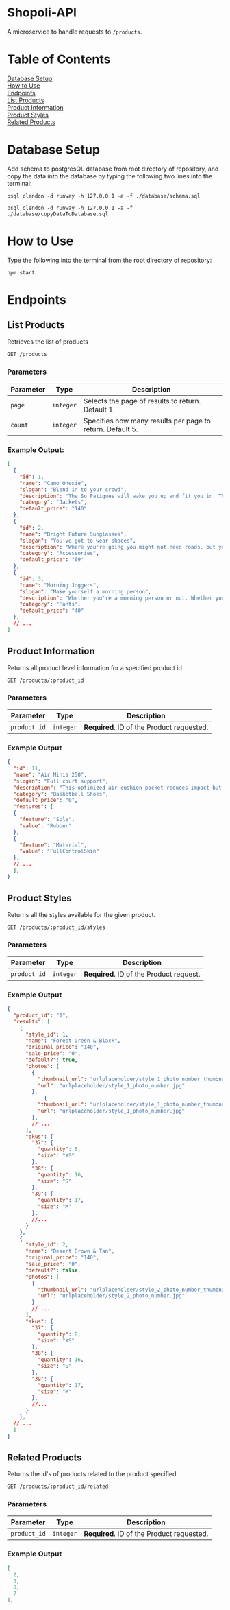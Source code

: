# Shopoli-API
A microservice to handle requests to `/products`.

# Table of Contents
[Database Setup](#database-setup)<br>
[How to Use](#how-to-use)<br>
[Endpoints](#endpoints)<br>
[List Products](#list-products)<br>
[Product Information](#product-information)<br>
[Product Styles](#product-styles)<br>
[Related Products](#related-products)<br>

# Database Setup
Add schema to postgresQL database from root directory of repository, and copy the data into the database by typing the following two lines into the terminal:
```shell
psql clendon -d runway -h 127.0.0.1 -a -f ./database/schema.sql
```
```shell
psql clendon -d runway -h 127.0.0.1 -a -f ./database/copyDataToDatabase.sql
```

# How to Use
Type the following into the terminal from the root directory of repository:
```shell
npm start
```

# Endpoints
## List Products
Retrieves the list of products
```html
GET /products
```
### Parameters
| Parameter | Type | Description |
| --------- | ---- | ----------- |
| `page` | `integer` | Selects the page of results to return. Default 1. |
| `count` | `integer` | Specifies how many results per page to return. Default 5. |
### Example Output:
```json
[
  {
    "id": 1,
    "name": "Camo Onesie",
    "slogan": "Blend in to your crowd",
    "description": "The So Fatigues will wake you up and fit you in. This high energy camo will have you blending in to even the wildest surroundings.",
    "category": "Jackets",
    "default_price": "140"
  },
  {
    "id": 2,
    "name": "Bright Future Sunglasses",
    "slogan": "You've got to wear shades",
    "description": "Where you're going you might not need roads, but you definitely need some shades. Give those baby blues a rest and let the future shine bright on these timeless lenses.",
    "category": "Accessories",
    "default_price": "69"
  },
  {
    "id": 3,
    "name": "Morning Joggers",
    "slogan": "Make yourself a morning person",
    "description": "Whether you're a morning person or not. Whether you're gym bound or not. Everyone looks good in joggers.",
    "category": "Pants",
    "default_price": "40"
  },
  // ...
]
```
## Product Information
Returns all product level information for a specified product id
```html
GET /products/:product_id
```
### Parameters
| Parameter | Type | Description |
| --------- | ---- | ----------- |
| `product_id` | `integer` | **Required**. ID of the Product requested. |
### Example Output
```json
{
  "id": 11,
  "name": "Air Minis 250",
  "slogan": "Full court support",
  "description": "This optimized air cushion pocket reduces impact but keeps a perfect balance underfoot.",
  "category": "Basketball Shoes",
  "default_price": "0",
  "features": [
  {
    "feature": "Sole",
    "value": "Rubber"
  },
  {
    "feature": "Material",
    "value": "FullControlSkin"
  },
  // ...
  ],
}
```
## Product Styles
Returns all the styles available for the given product.
```html
GET /products/:product_id/styles
```
### Parameters
| Parameter | Type | Description |
| --------- | ---- | ----------- |
| `product_id` | `integer` | **Required**. ID of the Product request. |
### Example Output
```json
{
  "product_id": "1",
  "results": [
    {
      "style_id": 1,
      "name": "Forest Green & Black",
      "original_price": "140",
      "sale_price": "0",
      "default?": true,
      "photos": [
        {
          "thumbnail_url": "urlplaceholder/style_1_photo_number_thumbnail.jpg",
          "url": "urlplaceholder/style_1_photo_number.jpg"
        },
  			{
          "thumbnail_url": "urlplaceholder/style_1_photo_number_thumbnail.jpg",
          "url": "urlplaceholder/style_1_photo_number.jpg"
        },
        // ...
      ],
      "skus": {
        "37": {
          "quantity": 8,
          "size": "XS"
        },
        "38": {
          "quantity": 16,
          "size": "S"
        },
        "39": {
          "quantity": 17,
          "size": "M"
        },
        //...
      }
    },
    {
      "style_id": 2,
      "name": "Desert Brown & Tan",
      "original_price": "140",
      "sale_price": "0",
      "default?": false,
      "photos": [
        {
          "thumbnail_url": "urlplaceholder/style_2_photo_number_thumbnail.jpg",
          "url": "urlplaceholder/style_2_photo_number.jpg"
        }
        // ...
      ],
      "skus": {
        "37": {
          "quantity": 8,
          "size": "XS"
        },
        "38": {
          "quantity": 16,
          "size": "S"
        },
        "39": {
          "quantity": 17,
          "size": "M"
        },
        //...
      }
    },
  // ...
  ]
}
```
## Related Products
Returns the id's of products related to the product specified.
```html
GET /products/:product_id/related
```
### Parameters
| Parameter | Type | Description |
| --------- | ---- | ----------- |
| `product_id` | `integer` | **Required**. ID of the Product requested. |
### Example Output
```json
[
  2,
  3,
  8,
  7
],
```